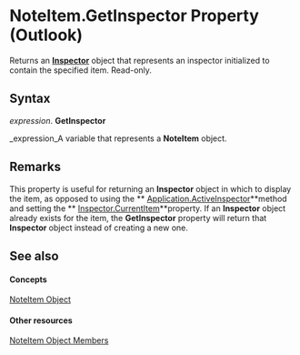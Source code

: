 
# NoteItem.GetInspector Property (Outlook)

Returns an  **[Inspector](d7384756-669c-0549-1032-c3b864187994.md)** object that represents an inspector initialized to contain the specified item. Read-only.


## Syntax

 _expression_. **GetInspector**

 _expression_A variable that represents a  **NoteItem** object.


## Remarks

This property is useful for returning an  **Inspector** object in which to display the item, as opposed to using the ** [Application.ActiveInspector](3f2b6491-7b4b-8165-327e-b319711d5656.md)**method and setting the  ** [Inspector.CurrentItem](eaaf0192-a169-c107-95a6-b8e759a3b873.md)**property. If an  **Inspector** object already exists for the item, the **GetInspector** property will return that **Inspector** object instead of creating a new one.


## See also


#### Concepts


 [NoteItem Object](ddf5baaa-6e13-a6fb-96e8-311e7761fa98.md)
#### Other resources


 [NoteItem Object Members](e468d6a5-5dac-9ec2-779d-e20a2ba9e4d0.md)
